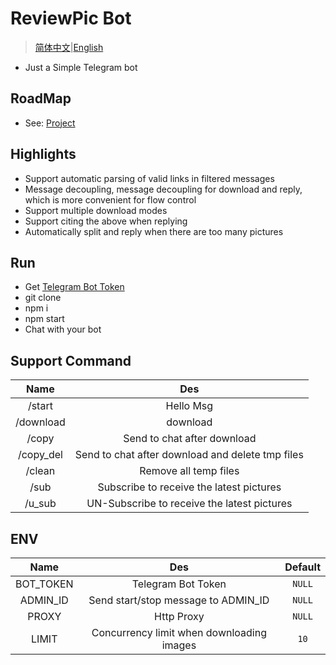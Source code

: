 # ReviewPic Bot

> [简体中文](./README.ZH.md)|[English](./README.md)

* Just a Simple Telegram bot

## RoadMap

* See: [Project](https://github.com/IITII/tg_setu_bot/projects/1)

## Highlights

* Support automatic parsing of valid links in filtered messages
* Message decoupling, message decoupling for download and reply, which is more convenient for flow control
* Support multiple download modes
* Support citing the above when replying
* Automatically split and reply when there are too many pictures

## Run

* Get [Telegram Bot Token](https://sendpulse.com/knowledge-base/chatbot/create-telegram-chatbot)
* git clone
* npm i
* npm start
* Chat with your bot

## Support Command

|   Name    |                       Des                        |
|:---------:|:------------------------------------------------:|
|  /start   |                    Hello Msg                     |
| /download |                     download                     |
|   /copy   |           Send to chat after download            |
| /copy_del | Send to chat after download and delete tmp files |
|  /clean   |              Remove all temp files               |
|   /sub    |     Subscribe to receive the latest pictures     |
|  /u_sub   |   UN-Subscribe to receive the latest pictures    |

## ENV

|   Name    |                    Des                    | Default |
| :-------: | :---------------------------------------: | :-----: |
| BOT_TOKEN |            Telegram Bot Token             | `NULL`  |
| ADMIN_ID  |    Send start/stop message to ADMIN_ID    | `NULL`  |
|   PROXY   |                Http Proxy                 | `NULL`  |
|   LIMIT   | Concurrency limit when downloading images |  `10`   |

